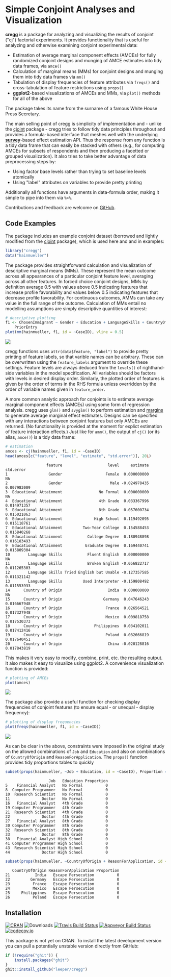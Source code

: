 
Simple Conjoint Analyses and Visualization
==========================================

**cregg** is a package for analyzing and visualizing the results of conjoint ("cj") factorial experiments. It provides functionality that is useful for analyzing and otherwise examining conjoint experimental data:

-   Estimation of average marginal component effects (AMCEs) for fully randomized conjoint designs and munging of AMCE estimates into tidy data frames, via `amce()`
-   Calculation of marginal means (MMs) for conjoint designs and munging them into tidy data frames via `mm()`
-   Tabulation of display frequencies of feature attributes via `freqs()` and cross-tabulation of feature restrictions using `props()`
-   **ggplot2**-based visualizations of AMCEs and MMs, via `plot()` methods for all of the above

The package takes its name from the surname of a famous White House Press Secretary.

The main selling point of cregg is simplicity of implementation and - unlike the [cjoint](https://cran.r-project.org/package=cjoint) package - cregg tries to follow tidy data principles throughout and provides a formula-based interface that meshes well with the underlying [**survey**](https://cran.r-project.org/package=survey)-based effect estimation API. Thus the response from any function is a tidy data frame that can easily be stacked with others (e.g., for computing AMCEs for subsets of respondents and then producing a facetted or grouped visualization). It also tries to take better advantage of data preprocessing steps by:

-   Using factor base levels rather than trying to set baseline levels atomically
-   Using "label" attributes on variables to provide pretty printing

Additionally all functions have arguments in data-formula order, making it simple to pipe into them via `%>%`.

Contributions and feedback are welcome on [GitHub](https://github.com/leeper/cregg/issues).

Code Examples
-------------

The package includes an example conjoint dataset (borrowed and lightly modified from the [cjoint](https://cran.r-project.org/package=cjoint) package), which is used here and and in examples:

``` r
library("cregg")
data("hainmueller")
```

The package provides straightforward calculation and visualization of descriptive marginal means (MMs). These represent the mean outcome across all appearances of a particular conjoint feature level, averaging across all other features. In forced choice conjoint designs, MMs by definition average 0.5 with values above 0.5 indicating features that increase profile favorability and values below 0.5 indicating features that decrease profile favorability. For continuous outcomes, AMMs can take any value in the full range of the outcome. Calculation of MMs entail no modelling assumptions are simply descriptive quantities of interest:

``` r
# descriptive plotting
f1 <- ChosenImmigrant ~ Gender + Education + LanguageSkills + CountryOfOrigin + Job + JobExperience + JobPlans + ReasonForApplication + 
    PriorEntry
plot(mm(hainmueller, f1, id = ~CaseID), vline = 0.5)
```

![](README_files/figure-markdown_github/mmplot-1.png)

cregg functions uses `attr(data$feature, "label")` to provide pretty printing of feature labels, so that varible names can be arbitrary. These can be overwritten using the `feature_labels` argument to override these settings. Feature levels are always deduced from the `levels()` of righthand-side variables in the model specification. All variables should be factors with levels in desired display order. Similarly, the plotted order of features is given by the order of terms in the RHS formula unless overridden by the order of variable names given in `feature_order`.

A more common analytic approach for conjoints is to estimate average marginal component effects (AMCEs) using some form of regression analysis. cregg uses `glm()` and `svyglm()` to perform estimation and [margins](https://cran.r-project.org/package=margins) to generate average marginal effect estimates. Designs can be specified with any interactions between conjoint features but only AMCEs are returned. (No functionality is provided at the moment for explict estimation of feature interaction effects.) Just like for `amm()`, the output of `cj()` (or its alias, `amce()`) is a tidy data frame:

``` r
# estimation
amces <- cj(hainmueller, f1, id = ~CaseID)
head(amces[c("feature", "level", "estimate", "std.error")], 20L)
```

                      feature                    level     estimate   std.error
    1                  Gender                   Female  0.000000000          NA
    2                  Gender                     Male -0.024978435 0.007983009
    3  Educational Attainment                No Formal  0.000000000          NA
    4  Educational Attainment                4th Grade  0.033367996 0.014971357
    5  Educational Attainment                8th Grade  0.057600734 0.015021063
    6  Educational Attainment              High School  0.119492095 0.015118761
    7  Educational Attainment         Two-Year College  0.154588453 0.015840268
    8  Educational Attainment           College Degree  0.180948898 0.016183493
    9  Educational Attainment          Graduate Degree  0.169440741 0.015809304
    10        Language Skills           Fluent English  0.000000000          NA
    11        Language Skills           Broken English -0.056822717 0.011265303
    12        Language Skills Tried English but Unable -0.127357585 0.011321142
    13        Language Skills         Used Interpreter -0.159808492 0.011553933
    14      Country of Origin                    India  0.000000000          NA
    15      Country of Origin                  Germany  0.047646243 0.016667948
    16      Country of Origin                   France  0.026564521 0.017327948
    17      Country of Origin                   Mexico  0.009818758 0.017530373
    18      Country of Origin              Philippines  0.034102011 0.017412416
    19      Country of Origin                   Poland  0.032666819 0.017640451
    20      Country of Origin                    China -0.020128816 0.017843819

This makes it very easy to modify, combine, print, etc. the resulting output. It also makes it easy to visualize using ggplot2. A convenience visualization function is provided:

``` r
# plotting of AMCEs
plot(amces)
```

![](README_files/figure-markdown_github/plot_amce-1.png)

The package also provide a useful function for checking display frequencies of conjoint features (to ensure equal - or unequal - display frequency):

``` r
# plotting of display frequencies
plot(freqs(hainmueller, f1, id = ~CaseID))
```

![](README_files/figure-markdown_github/plot_freqs-1.png)

As can be clear in the above, constraints were imposed in the original study on the allowed combinations of `Job` and `Education` and also on combinations of `CountryOfOrigin` and `ReasonForApplication`. The `props()` function provides tidy proportions tables to quickly

``` r
subset(props(hainmueller, ~Job + Education, id = ~CaseID), Proportion == 0)
```

                       Job   Education Proportion
    5    Financial Analyst   No Formal          0
    8  Computer Programmer   No Formal          0
    10  Research Scientist   No Formal          0
    11              Doctor   No Formal          0
    16   Financial Analyst   4th Grade          0
    19 Computer Programmer   4th Grade          0
    21  Research Scientist   4th Grade          0
    22              Doctor   4th Grade          0
    27   Financial Analyst   8th Grade          0
    30 Computer Programmer   8th Grade          0
    32  Research Scientist   8th Grade          0
    33              Doctor   8th Grade          0
    38   Financial Analyst High School          0
    41 Computer Programmer High School          0
    43  Research Scientist High School          0
    44              Doctor High School          0

``` r
subset(props(hainmueller, ~CountryOfOrigin + ReasonForApplication, id = ~CaseID), Proportion == 0)
```

       CountryOfOrigin ReasonForApplication Proportion
    21           India   Escape Persecution          0
    22         Germany   Escape Persecution          0
    23          France   Escape Persecution          0
    24          Mexico   Escape Persecution          0
    25     Philippines   Escape Persecution          0
    26          Poland   Escape Persecution          0

Installation
------------

[![CRAN](https://www.r-pkg.org/badges/version/cregg)](https://cran.r-project.org/package=cregg) ![Downloads](https://cranlogs.r-pkg.org/badges/cregg) [![Travis Build Status](https://travis-ci.org/leeper/cregg.png?branch=master)](https://travis-ci.org/leeper/cregg) [![Appveyor Build Status](https://ci.appveyor.com/api/projects/status/PROJECTNUMBER?svg=true)](https://ci.appveyor.com/project/leeper/cregg) [![codecov.io](https://codecov.io/github/leeper/cregg/coverage.svg?branch=master)](https://codecov.io/github/leeper/cregg?branch=master)

This package is not yet on CRAN. To install the latest development version you can pull a potentially unstable version directly from GitHub:

``` r
if (!require("ghit")) {
    install.packages("ghit")
}
ghit::install_github("leeper/cregg")
```
